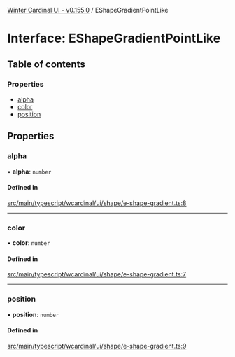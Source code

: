 [Winter Cardinal UI - v0.155.0](../index.md) / EShapeGradientPointLike

# Interface: EShapeGradientPointLike

## Table of contents

### Properties

- [alpha](EShapeGradientPointLike.md#alpha)
- [color](EShapeGradientPointLike.md#color)
- [position](EShapeGradientPointLike.md#position)

## Properties

### alpha

• **alpha**: `number`

#### Defined in

[src/main/typescript/wcardinal/ui/shape/e-shape-gradient.ts:8](https://github.com/winter-cardinal/winter-cardinal-ui/blob/v0.155.0/src/main/typescript/wcardinal/ui/shape/e-shape-gradient.ts#L8)

___

### color

• **color**: `number`

#### Defined in

[src/main/typescript/wcardinal/ui/shape/e-shape-gradient.ts:7](https://github.com/winter-cardinal/winter-cardinal-ui/blob/v0.155.0/src/main/typescript/wcardinal/ui/shape/e-shape-gradient.ts#L7)

___

### position

• **position**: `number`

#### Defined in

[src/main/typescript/wcardinal/ui/shape/e-shape-gradient.ts:9](https://github.com/winter-cardinal/winter-cardinal-ui/blob/v0.155.0/src/main/typescript/wcardinal/ui/shape/e-shape-gradient.ts#L9)
